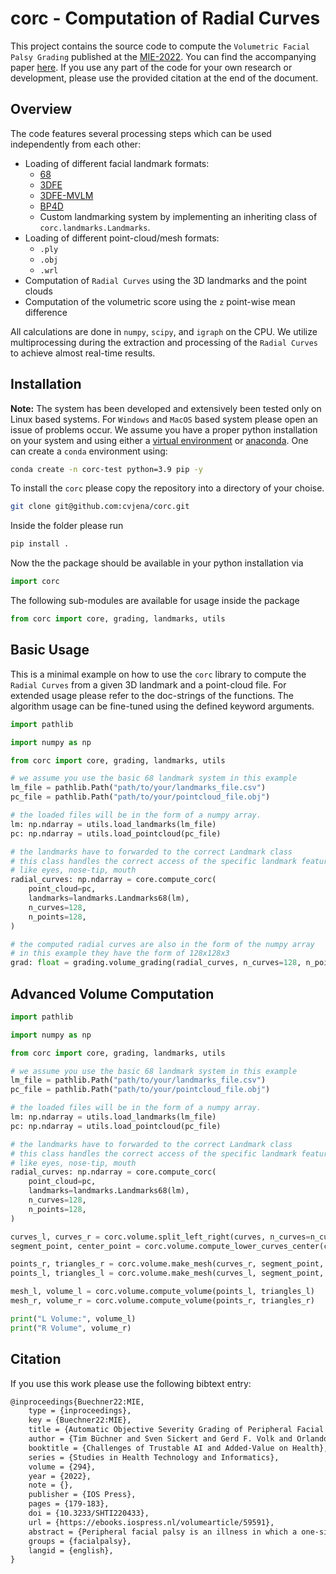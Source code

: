 # corc - Computation of Radial Curves

This project contains the source code to compute the `Volumetric Facial Palsy Grading` published at the [MIE-2022](https://mie2022.org/). You can find the accompanying paper [here](https://ebooks.iospress.nl/volumearticle/59591).
If you use any part of the code for your own research or development, please use the provided citation at the end of the document.

## Overview

The code features several processing steps which can be used independently from each other:

*  Loading of different facial landmark formats:
    * [68](http://dlib.net/imaging.html#shape_predictor)
    * [3DFE](http://www.cs.binghamton.edu/~lijun/Research/3DFE/3DFE_Analysis.html)
    * [3DFE-MVLM](http://arxiv.org/abs/1910.06007)
    * [BP4D](http://www.cs.binghamton.edu/~lijun/Research/3DFE/3DFE_Analysis.html)
    * Custom landmarking system by implementing an inheriting class of `corc.landmarks.Landmarks`.
* Loading of different point-cloud/mesh formats:
    * `.ply`
    * `.obj`
    * `.wrl`
* Computation of `Radial Curves` using the 3D landmarks and the point clouds
* Computation of the volumetric score using the `z` point-wise mean difference

All calculations are done in `numpy`, `scipy`, and `igraph` on the CPU.
We utilize multiprocessing during the extraction and processing of the `Radial Curves` to achieve almost real-time results.

## Installation

**Note:** The system has been developed and extensively been tested only on Linux based systems. For `Windows` and `MacOS` based system please open an issue of problems occur.
We assume you have a proper python installation on your system and using either a [virtual environment](https://docs.python.org/3/tutorial/venv.html) or [anaconda](https://www.anaconda.com/).
One can create a `conda` environment using:
```sh
conda create -n corc-test python=3.9 pip -y
```


To install the `corc` please copy the repository into a directory of your choise.

```sh
git clone git@github.com:cvjena/corc.git
```

Inside the folder please run
```sh
pip install .
```

Now the the package should be available in your python installation via

```python
import corc
```

The following sub-modules are available for usage inside the package

```python
from corc import core, grading, landmarks, utils
```

## Basic Usage

This is a minimal example on how to use the `corc` library to compute the `Radial Curves` from a given 3D landmark and a point-cloud file.
For extended usage please refer to the doc-strings of the functions.
The algorithm usage can be fine-tuned using the defined keyword arguments.

```python
import pathlib

import numpy as np

from corc import core, grading, landmarks, utils

# we assume you use the basic 68 landmark system in this example
lm_file = pathlib.Path("path/to/your/landmarks_file.csv")
pc_file = pathlib.Path("path/to/your/pointcloud_file.obj")

# the loaded files will be in the form of a numpy array.
lm: np.ndarray = utils.load_landmarks(lm_file)
pc: np.ndarray = utils.load_pointcloud(pc_file)

# the landmarks have to forwarded to the correct Landmark class
# this class handles the correct access of the specific landmark features
# like eyes, nose-tip, mouth
radial_curves: np.ndarray = core.compute_corc(
    point_cloud=pc,
    landmarks=landmarks.Landmarks68(lm),
    n_curves=128,
    n_points=128,
)

# the computed radial curves are also in the form of the numpy array
# in this example they have the form of 128x128x3
grad: float = grading.volume_grading(radial_curves, n_curves=128, n_points=128)
```

## Advanced Volume Computation
```python
import pathlib

import numpy as np

from corc import core, grading, landmarks, utils

# we assume you use the basic 68 landmark system in this example
lm_file = pathlib.Path("path/to/your/landmarks_file.csv")
pc_file = pathlib.Path("path/to/your/pointcloud_file.obj")

# the loaded files will be in the form of a numpy array.
lm: np.ndarray = utils.load_landmarks(lm_file)
pc: np.ndarray = utils.load_pointcloud(pc_file)

# the landmarks have to forwarded to the correct Landmark class
# this class handles the correct access of the specific landmark features
# like eyes, nose-tip, mouth
radial_curves: np.ndarray = core.compute_corc(
    point_cloud=pc,
    landmarks=landmarks.Landmarks68(lm),
    n_curves=128,
    n_points=128,
)

curves_l, curves_r = corc.volume.split_left_right(curves, n_curves=n_curves)
segment_point, center_point = corc.volume.compute_lower_curves_center(curves_l, factor=1.0)

points_r, triangles_r = corc.volume.make_mesh(curves_r, segment_point, center_point, right=True)
points_l, triangles_l = corc.volume.make_mesh(curves_l, segment_point, center_point, right=False)

mesh_l, volume_l = corc.volume.compute_volume(points_l, triangles_l)
mesh_r, volume_r = corc.volume.compute_volume(points_r, triangles_r)

print("L Volume:", volume_l)
print("R Volume", volume_r)
```

## Citation

If you use this work please use the following bibtext entry:

```tex
@inproceedings{Buechner22:MIE,
    type = {inproceedings},
    key = {Buechner22:MIE},
    title = {Automatic Objective Severity Grading of Peripheral Facial Palsy Using 3D Radial Curves Extracted from Point Clouds},
    author = {Tim Büchner and Sven Sickert and Gerd F. Volk and Orlando Guntinas-Lichius and Joachim Denzler},
    booktitle = {Challenges of Trustable AI and Added-Value on Health},
    series = {Studies in Health Technology and Informatics},
    volume = {294},
    year = {2022},
    note = {},
    publisher = {IOS Press},
    pages = {179-183},
    doi = {10.3233/SHTI220433},
    url = {https://ebooks.iospress.nl/volumearticle/59591},
    abstract = {Peripheral facial palsy is an illness in which a one-sided ipsilateral paralysis of the facial muscles occurs due to nerve damage. Medical experts utilize visual severity grading methods to estimate this damage. Our algorithm-based method provides an objective grading using 3D point clouds. We extract from static 3D recordings facial radial curves to measure volumetric differences between both sides of the face. We analyze five patients with chronic complete peripheral facial palsy to evaluate our method by comparing changes over several recording sessions. We show that our proposed method allows an objective assessment of facial palsy.},
    groups = {facialpalsy},
    langid = {english},
}
```
